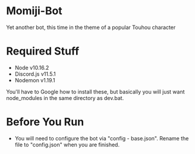 # Momiji-Bot
Yet another bot, this time in the theme of a popular Touhou character

# Required Stuff
- Node v10.16.2
- Discord.js v11.5.1
- Nodemon v1.19.1

You'll have to Google how to install these, but basically you will just want node_modules in the same directory as dev.bat.

# Before You Run
- You will need to configure the bot via "config - base.json". Rename the file to "config.json" when you are finished.
